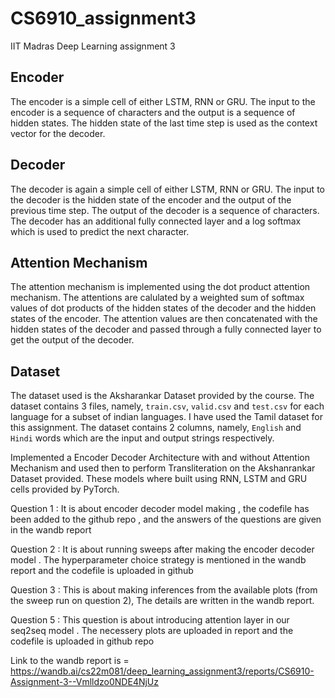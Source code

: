 # CS6910_assignment3
IIT Madras Deep Learning assignment 3

## Encoder
The encoder is a simple cell of either LSTM, RNN or GRU. The input to the encoder is a sequence of characters and the output is a sequence of hidden states. The hidden state of the last time step is used as the context vector for the decoder.

## Decoder
The decoder is again a simple cell of either LSTM, RNN or GRU. The input to the decoder is the hidden state of the encoder and the output of the previous time step. The output of the decoder is a sequence of characters. The decoder has an additional fully connected layer and a log softmax which is used to predict the next character.

## Attention Mechanism
The attention mechanism is implemented using the dot product attention mechanism. The attentions are calulated by a weighted sum of softmax values of dot products of the hidden states of the decoder and the hidden states of the encoder. The attention values are then concatenated with the hidden states of the decoder and passed through a fully connected layer to get the output of the decoder.

## Dataset
The dataset used is the Aksharankar Dataset provided by the course. The dataset contains 3 files, namely, `train.csv`, `valid.csv` and `test.csv` for each language for a subset of indian languages. I have used the Tamil dataset for this assignment. The dataset contains 2 columns, namely, `English` and `Hindi` words which are the input and output strings respectively.

Implemented a Encoder Decoder Architecture with and without Attention Mechanism and used then to perform Transliteration on the Akshanrankar Dataset provided. These models where built using RNN, LSTM and GRU cells provided by PyTorch.

Question 1 : It is about encoder decoder model making , the codefile has been added to the  github repo , and the answers of the questions are given in  the wandb report

Question 2 : It is about running sweeps after making the encoder decoder model . The hyperparameter choice strategy is mentioned in the wandb report and the codefile is uploaded in github

Question 3 : This is about making inferences from the available plots (from the sweep run on question 2), The details are written in the wandb report.

Question 5 : This question is about introducing attention layer in our seq2seq model . The necessery plots are uploaded in report and the codefile is uploaded in github repo

Link to the wandb report is = https://wandb.ai/cs22m081/deep_learning_assignment3/reports/CS6910-Assignment-3--Vmlldzo0NDE4NjUz
